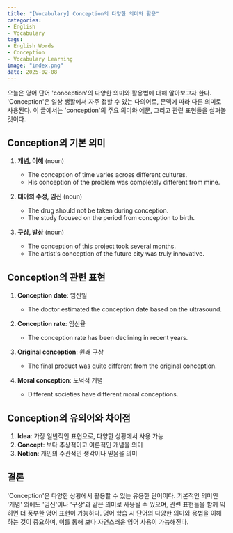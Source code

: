 ```yaml
---
title: "[Vocabulary] Conception의 다양한 의미와 활용"
categories:
- English
- Vocabulary
tags:
- English Words
- Conception
- Vocabulary Learning
image: "index.png"
date: 2025-02-08
---
```


오늘은 영어 단어 'conception'의 다양한 의미와 활용법에 대해 알아보고자 한다. 'Conception'은 일상 생활에서 자주 접할 수 있는 다의어로, 문맥에 따라 다른 의미로 사용된다. 이 글에서는 'conception'의 주요 의미와 예문, 그리고 관련 표현들을 살펴볼 것이다.

## Conception의 기본 의미

1. **개념, 이해** (noun)
   - The conception of time varies across different cultures.
   - His conception of the problem was completely different from mine.

2. **태아의 수정, 임신** (noun)  
   - The drug should not be taken during conception.
   - The study focused on the period from conception to birth.

3. **구상, 발상** (noun)
   - The conception of this project took several months.
   - The artist's conception of the future city was truly innovative.

## Conception의 관련 표현

1. **Conception date**: 임신일
   - The doctor estimated the conception date based on the ultrasound.

2. **Conception rate**: 임신율
   - The conception rate has been declining in recent years.

3. **Original conception**: 원래 구상
   - The final product was quite different from the original conception.

4. **Moral conception**: 도덕적 개념
   - Different societies have different moral conceptions.

## Conception의 유의어와 차이점

1. **Idea**: 가장 일반적인 표현으로, 다양한 상황에서 사용 가능
2. **Concept**: 보다 추상적이고 이론적인 개념을 의미
3. **Notion**: 개인의 주관적인 생각이나 믿음을 의미

## 결론

'Conception'은 다양한 상황에서 활용할 수 있는 유용한 단어이다. 기본적인 의미인 '개념' 외에도 '임신'이나 '구상'과 같은 의미로 사용될 수 있으며, 관련 표현들을 함께 익히면 더 풍부한 영어 표현이 가능하다. 영어 학습 시 단어의 다양한 의미와 용법을 이해하는 것이 중요하며, 이를 통해 보다 자연스러운 영어 사용이 가능해진다.
